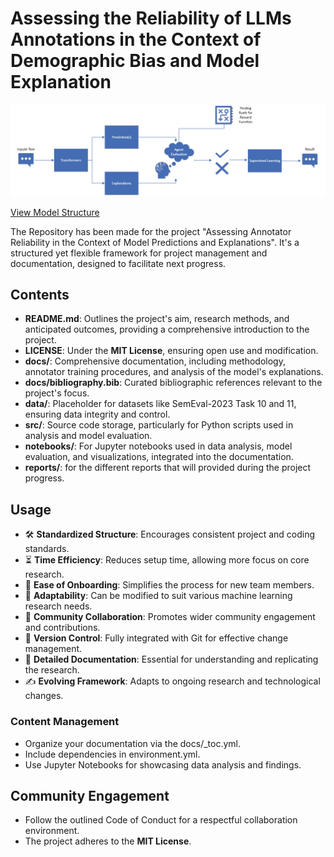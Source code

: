# Assessing the Reliability of LLMs Annotations in the Context of Demographic Bias and Model Explanation

![Model Struture](https://github.com/hadimh93/Explainable_Annotations_Reliability/blob/main/reports/figures/model.jpg?raw=true)


[View Model Structure](https://github.com/hadimh93/Explainable_Annotations_Reliability/blob/main/reports/figures/model.pdf)


The Repository has been made for the project "Assessing Annotator Reliability in the Context of Model Predictions and Explanations". It's a structured yet flexible framework for project management and documentation, designed to facilitate next progress.

## Contents

- **README.md**: Outlines the project's aim, research methods, and anticipated outcomes, providing a comprehensive introduction to the project.
- **LICENSE**: Under the **MIT License**, ensuring open use and modification.
- **docs/**: Comprehensive documentation, including methodology, annotator training procedures, and analysis of the model's explanations.
- **docs/bibliography.bib**: Curated bibliographic references relevant to the project's focus.
- **data/**: Placeholder for datasets like SemEval-2023 Task 10 and 11, ensuring data integrity and control.
- **src/**: Source code storage, particularly for Python scripts used in analysis and model evaluation.
- **notebooks/**: For Jupyter notebooks used in data analysis, model evaluation, and visualizations, integrated into the documentation.
- **reports/**: for the different reports that will provided during the project progress.

## Usage

- 🛠️ **Standardized Structure**: Encourages consistent project and coding standards.
- ⏳ **Time Efficiency**: Reduces setup time, allowing more focus on core research.
- 🚀 **Ease of Onboarding**: Simplifies the process for new team members.
- 🎨 **Adaptability**: Can be modified to suit various machine learning research needs.
- 🤝 **Community Collaboration**: Promotes wider community engagement and contributions.
- 🔄 **Version Control**: Fully integrated with Git for effective change management.
- 📖 **Detailed Documentation**: Essential for understanding and replicating the research.
- ✍️ **Evolving Framework**: Adapts to ongoing research and technological changes.


### Content Management

- Organize your documentation via the docs/_toc.yml.
- Include dependencies in environment.yml.
- Use Jupyter Notebooks for showcasing data analysis and findings.

## Community Engagement

- Follow the outlined Code of Conduct for a respectful collaboration environment.
- The project adheres to the **MIT License**.

 
